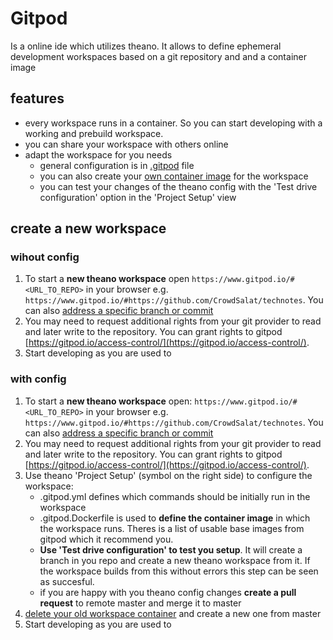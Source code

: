 # Gitpod


Is a online ide which utilizes theano. It allows to define ephemeral development workspaces based on a git repository and and a container image

## features

- every workspace runs in a container. So you can start developing with a working and prebuild workspace. 
- you can share your workspace with others online 
- adapt the workspace for you needs
    - general configuration is in [.gitpod](https://www.gitpod.io/docs/config-gitpod-file/) file
    - you can also create your [own container image](https://www.gitpod.io/docs/config-docker/) for the workspace
    - you can test your changes of the theano config with the 'Test drive configuration' option in the 'Project Setup' view

## create a new workspace 

### wihout config

1. To start a **new theano workspace** open `https://www.gitpod.io/#<URL_TO_REPO>` in your browser e.g. `https://www.gitpod.io/#https://github.com/CrowdSalat/technotes`. You can also [address a specific branch or commit](https://www.gitpod.io/docs/context-urls/) 
2. You may need to request additional rights from your git provider to read and later write to the repository. You can grant rights to gitpod [https://gitpod.io/access-control/](https://gitpod.io/access-control/). 
3. Start developing as you are used to

### with config

1. To start a **new theano workspace** open: `https://www.gitpod.io/#<URL_TO_REPO>` in your browser e.g. `https://www.gitpod.io/#https://github.com/CrowdSalat/technotes`. You can also [address a specific branch or commit](https://www.gitpod.io/docs/context-urls/)
2. You may need to request additional rights from your git provider to read and later write to the repository. You can grant rights to gitpod [https://gitpod.io/access-control/](https://gitpod.io/access-control/). 
3. Use theano 'Project Setup' (symbol on the right side) to configure the workspace:
    - .gitpod.yml defines which commands should be initially run in the workspace
    - .gitpod.Dockerfile is used to **define the container image** in which the workspace runs. Theres is a list of usable base images from gitpod which it recommend you.
    - **Use 'Test drive configuration' to test you setup**. It will create a branch in you repo and create a new theano workspace from it. If the workspace builds from this without errors this step can be seen as succesful.
    - if you are happy with you theano config changes **create a pull request** to remote master and merge it to master 
4. [delete your old workspace container](https://gitpod.io/workspaces/) and create a new one from master
4. Start developing as you are used to
